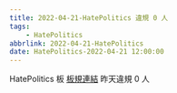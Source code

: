 ```yaml
---
title: 2022-04-21-HatePolitics 違規 0 人
tags:
    - HatePolitics
abbrlink: 2022-04-21-HatePolitics
date: HatePolitics-2022-04-21 12:00:00
---
```

HatePolitics 板 [板規連結](https://www.ptt.cc/bbs/HatePolitics/M.1617115262.A.D60.html)
昨天違規 0 人
